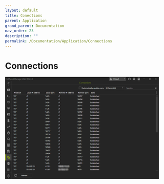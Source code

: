 ```yaml
---
layout: default
title: Conections
parent: Application
grand_parent: Documentation
nav_order: 23
description: ""
permalink: /Documentation/Application/Connections
---
```


# Connections

![Connections](23_Connections.png)